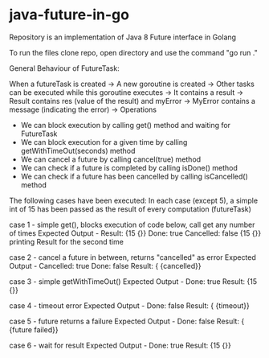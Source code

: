 # java-future-in-go
Repository is an implementation of Java 8 Future interface in Golang

To run the files clone repo, open directory and use the command "go run ."

General Behaviour of FutureTask:

When a futureTask is created
-> A new goroutine is created
-> Other tasks can be executed while this goroutine executes
-> It contains a result 
-> Result contains res (value of the result) and myError
-> MyError contains a message (indicating the error)
-> Operations
  * We can block execution by calling get() method and waiting for FutureTask
  * We can block execution for a given time by calling getWithTimeOut(seconds) method
  * We can cancel a future by calling cancel(true) method
  * We can check if a future is completed by calling isDone() method
  * We can check if a future has been cancelled by calling isCancelled() method
  
The following cases have been executed:
In each case (except 5), a simple int of 15 has been passed as the result of every computation (futureTask)

case 1 - simple get(), blocks execution of code below, call get any number of times
Expected Output - 
Result: {15 {}}
Done: true
Cancelled: false
{15 {}}  printing Result for the second time

case 2 - cancel a future in between, returns "cancelled" as error
Expected Output - 
Cancelled: true
Done: false
Result: {<nil> {cancelled}}

case 3 - simple getWithTimeOut()
Expected Output - 
Done: true
Result: {15 {}}

case 4 - timeout error
Expected Output -
Done: false
Result: {<nil> {timeout}}

case 5 - future returns a failure
Expected Output - 
Done: false
Result: {<nil> {future failed}}

case 6 - wait for result
Expected Output -
Done: true
Result: {15 {}}
